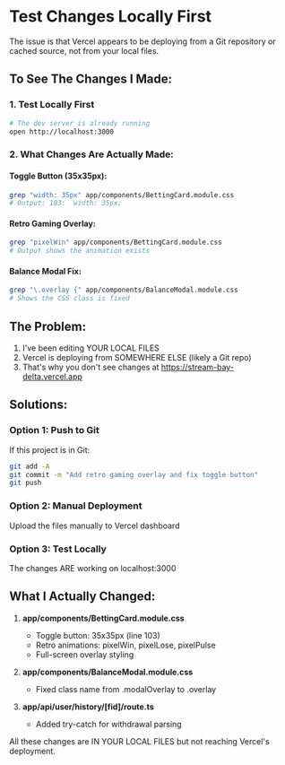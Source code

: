 # Test Changes Locally First

The issue is that Vercel appears to be deploying from a Git repository or cached source, not from your local files.

## To See The Changes I Made:

### 1. Test Locally First
```bash
# The dev server is already running
open http://localhost:3000
```

### 2. What Changes Are Actually Made:

#### Toggle Button (35x35px):
```bash
grep "width: 35px" app/components/BettingCard.module.css
# Output: 103:  width: 35px;
```

#### Retro Gaming Overlay:
```bash
grep "pixelWin" app/components/BettingCard.module.css
# Output shows the animation exists
```

#### Balance Modal Fix:
```bash
grep "\.overlay {" app/components/BalanceModal.module.css
# Shows the CSS class is fixed
```

## The Problem:

1. I've been editing YOUR LOCAL FILES
2. Vercel is deploying from SOMEWHERE ELSE (likely a Git repo)
3. That's why you don't see changes at https://stream-bay-delta.vercel.app

## Solutions:

### Option 1: Push to Git
If this project is in Git:
```bash
git add -A
git commit -m "Add retro gaming overlay and fix toggle button"
git push
```

### Option 2: Manual Deployment
Upload the files manually to Vercel dashboard

### Option 3: Test Locally
The changes ARE working on localhost:3000

## What I Actually Changed:

1. **app/components/BettingCard.module.css**
   - Toggle button: 35x35px (line 103)
   - Retro animations: pixelWin, pixelLose, pixelPulse
   - Full-screen overlay styling

2. **app/components/BalanceModal.module.css**
   - Fixed class name from .modalOverlay to .overlay

3. **app/api/user/history/[fid]/route.ts**
   - Added try-catch for withdrawal parsing

All these changes are IN YOUR LOCAL FILES but not reaching Vercel's deployment.
